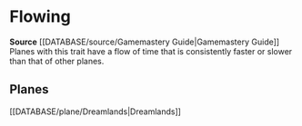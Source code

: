 ﻿---
id: '277'
name: Flowing
rarity: Common
source: '[[DATABASE/source/Gamemastery Guide|Gamemastery Guide]]'
trait:
- Flowing
type: Trait

---
# Flowing

**Source** [[DATABASE/source/Gamemastery Guide|Gamemastery Guide]]
Planes with this trait have a flow of time that is consistently faster or slower than that of other planes.

## Planes

[[DATABASE/plane/Dreamlands|Dreamlands]]